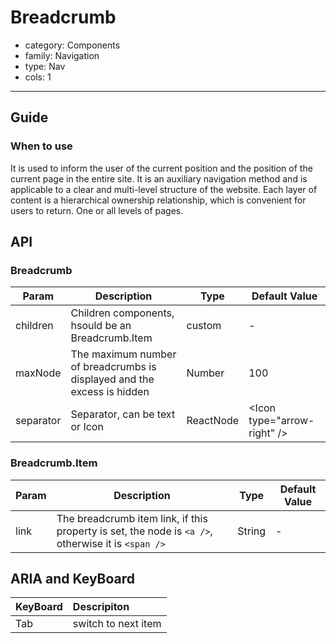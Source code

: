# Breadcrumb

-   category: Components
-   family: Navigation
-   type: Nav
-   cols: 1

---

## Guide

### When to use

It is used to inform the user of the current position and the position of the current page in the entire site. It is an auxiliary navigation method and is applicable to a clear and multi-level structure of the website. Each layer of content is a hierarchical ownership relationship, which is convenient for users to return. One or all levels of pages.

## API

### Breadcrumb

| Param           | Description                                                                                                                  | Type       | Default Value          |
| --------- | -------------------------- | --------- | ------------------------------ |
| children  | Children components, hsould be an Breadcrumb.Item | custom    | -                              |
| maxNode   | The maximum number of breadcrumbs is displayed and the excess is hidden         | Number    | 100                            |
| separator | Separator, can be text or Icon            | ReactNode | &lt;Icon type="arrow-right" /> |

### Breadcrumb.Item

| Param           | Description                                                                                                                  | Type       | Default Value          |
| ---- | -------------------------------------------- | ------ | --- |
| link | The breadcrumb item link, if this property is set, the node is `<a />`, otherwise it is `<span />` | String | -   |

## ARIA and KeyBoard

| KeyBoard          | Descripiton                              |
| :---------- | :------------------------------ |
| Tab    | switch to next item                          |